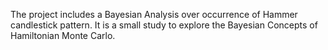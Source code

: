The project includes a Bayesian Analysis over occurrence of Hammer candlestick pattern. 
It is a small study to explore the Bayesian Concepts of Hamiltonian Monte Carlo.
